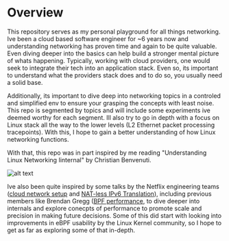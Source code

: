 # Overview

This repository serves as my personal playground for all things networking. Ive been a cloud based software engineer for ~6 years now and understanding networking has proven time and again to be quite valuable. Even diving deeper into the basics can help build a stronger mental picture of whats happening. Typically, working with cloud providers, one would seek to integrate their tech into an application stack. Even so, its important to understand what the providers stack does and to do so, you usually need a solid base.

Additionally, its important to dive deep into networking topics in a controled and simplified env to ensure your grasping the concepts with least noise. This repo is segmented by topics and will include some experiments ive deemed worthy for each segment. Ill also try to go in depth with a focus on Linux stack all the way to the lower levels (L2 Ethernet packet processing tracepoints). With this, I hope to gain a better understanding of how Linux networking functions.

With that, this repo was in part inspired by me reading "Understanding Linux Networking Iinternal" by Christian Benvenuti.

![alt text](https://m.media-amazon.com/images/I/81yeK6K6agL._SL300_.jpg)

Ive also been quite inspired by some talks by the Netflix engineering teams ([cloud network setup](https://www.youtube.com/watch?v=fmUM9bMoCNE&t=1271s) and [NAT-less IPv6 Translation](https://www.youtube.com/watch?v=E-X8LoLl0CM)), including previous members like Brendan Gregg ([BPF performance](https://www.youtube.com/watch?v=16slh29iN1g), to dive deeper into internals and explore conecpts of performance to promote scale and precision in making future decisions. Some of this did start with looking into improvements in eBPF usability by the Linux Kernel community, so I hope to get as far as exploring some of that in-depth.

